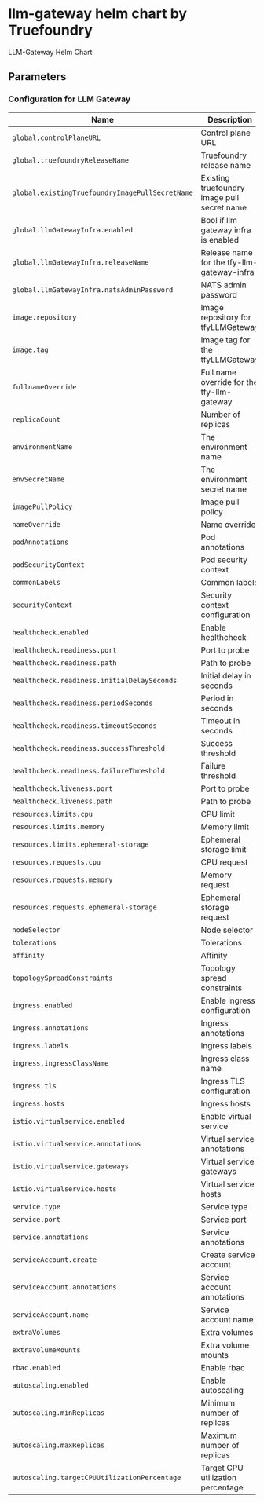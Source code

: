 # llm-gateway helm chart by Truefoundry
LLM-Gateway Helm Chart 

## Parameters

### Configuration for LLM Gateway

| Name                                            | Description                                 | Value                                             |
| ----------------------------------------------- | ------------------------------------------- | ------------------------------------------------- |
| `global.controlPlaneURL`                        | Control plane URL                           | `""`                                              |
| `global.truefoundryReleaseName`                 | Truefoundry release name                    | `truefoundry`                                     |
| `global.existingTruefoundryImagePullSecretName` | Existing truefoundry image pull secret name | `""`                                              |
| `global.llmGatewayInfra.enabled`                | Bool if llm gateway infra is enabled        | `false`                                           |
| `global.llmGatewayInfra.releaseName`            | Release name for the tfy-llm-gateway-infra  | `tfy-llm-gateway-infra`                           |
| `global.llmGatewayInfra.natsAdminPassword`      | NATS admin password                         | `""`                                              |
| `image.repository`                              | Image repository for tfyLLMGateway          | `tfy.jfrog.io/tfy-private-images/tfy-llm-gateway` |
| `image.tag`                                     | Image tag for the tfyLLMGateway             | `10996e0b5a834cd33ec18ad2c0aff06e2c486b3a`        |
| `fullnameOverride`                              | Full name override for the tfy-llm-gateway  | `""`                                              |
| `replicaCount`                                  | Number of replicas                          | `3`                                               |
| `environmentName`                               | The environment name                        | `default`                                         |
| `envSecretName`                                 | The environment secret name                 | `tfy-llm-gateway-env-secret`                      |
| `imagePullPolicy`                               | Image pull policy                           | `IfNotPresent`                                    |
| `nameOverride`                                  | Name override                               | `""`                                              |
| `podAnnotations`                                | Pod annotations                             | `{}`                                              |
| `podSecurityContext`                            | Pod security context                        | `{}`                                              |
| `commonLabels`                                  | Common labels                               | `{}`                                              |
| `securityContext`                               | Security context configuration              | `{}`                                              |
| `healthcheck.enabled`                           | Enable healthcheck                          | `true`                                            |
| `healthcheck.readiness.port`                    | Port to probe                               | `8787`                                            |
| `healthcheck.readiness.path`                    | Path to probe                               | `/`                                               |
| `healthcheck.readiness.initialDelaySeconds`     | Initial delay in seconds                    | `10`                                              |
| `healthcheck.readiness.periodSeconds`           | Period in seconds                           | `10`                                              |
| `healthcheck.readiness.timeoutSeconds`          | Timeout in seconds                          | `5`                                               |
| `healthcheck.readiness.successThreshold`        | Success threshold                           | `1`                                               |
| `healthcheck.readiness.failureThreshold`        | Failure threshold                           | `3`                                               |
| `healthcheck.liveness.port`                     | Port to probe                               | `8787`                                            |
| `healthcheck.liveness.path`                     | Path to probe                               | `/`                                               |
| `resources.limits.cpu`                          | CPU limit                                   | `2`                                               |
| `resources.limits.memory`                       | Memory limit                                | `1024Mi`                                          |
| `resources.limits.ephemeral-storage`            | Ephemeral storage limit                     | `512Mi`                                           |
| `resources.requests.cpu`                        | CPU request                                 | `1`                                               |
| `resources.requests.memory`                     | Memory request                              | `512Mi`                                           |
| `resources.requests.ephemeral-storage`          | Ephemeral storage request                   | `256Mi`                                           |
| `nodeSelector`                                  | Node selector                               | `{}`                                              |
| `tolerations`                                   | Tolerations                                 | `{}`                                              |
| `affinity`                                      | Affinity                                    | `{}`                                              |
| `topologySpreadConstraints`                     | Topology spread constraints                 | `{}`                                              |
| `ingress.enabled`                               | Enable ingress configuration                | `false`                                           |
| `ingress.annotations`                           | Ingress annotations                         | `{}`                                              |
| `ingress.labels`                                | Ingress labels                              | `{}`                                              |
| `ingress.ingressClassName`                      | Ingress class name                          | `istio`                                           |
| `ingress.tls`                                   | Ingress TLS configuration                   | `[]`                                              |
| `ingress.hosts`                                 | Ingress hosts                               | `[]`                                              |
| `istio.virtualservice.enabled`                  | Enable virtual service                      | `false`                                           |
| `istio.virtualservice.annotations`              | Virtual service annotations                 | `{}`                                              |
| `istio.virtualservice.gateways`                 | Virtual service gateways                    | `[]`                                              |
| `istio.virtualservice.hosts`                    | Virtual service hosts                       | `[]`                                              |
| `service.type`                                  | Service type                                | `ClusterIP`                                       |
| `service.port`                                  | Service port                                | `8787`                                            |
| `service.annotations`                           | Service annotations                         | `{}`                                              |
| `serviceAccount.create`                         | Create service account                      | `true`                                            |
| `serviceAccount.annotations`                    | Service account annotations                 | `{}`                                              |
| `serviceAccount.name`                           | Service account name                        | `tfy-llm-gateway`                                 |
| `extraVolumes`                                  | Extra volumes                               | `[]`                                              |
| `extraVolumeMounts`                             | Extra volume mounts                         | `[]`                                              |
| `rbac.enabled`                                  | Enable rbac                                 | `true`                                            |
| `autoscaling.enabled`                           | Enable autoscaling                          | `true`                                            |
| `autoscaling.minReplicas`                       | Minimum number of replicas                  | `3`                                               |
| `autoscaling.maxReplicas`                       | Maximum number of replicas                  | `100`                                             |
| `autoscaling.targetCPUUtilizationPercentage`    | Target CPU utilization percentage           | `60`                                              |
